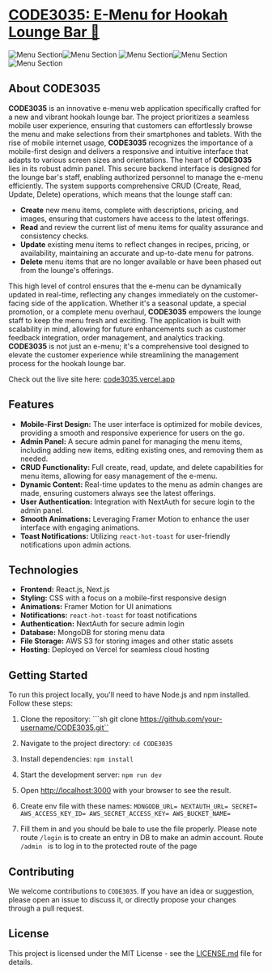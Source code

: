# [CODE3035: E-Menu for Hookah Lounge Bar  🔗](https://code3035.vercel.app)  
![Menu Section](/public/screenshot/l1.png)![Menu Section](/public/screenshot/l2.png)
![Menu Section](/public/screenshot/l3.png)![Menu Section](/public/screenshot/l4.png)
![Menu Section](/public/screenshot/l5.png)
## About CODE3035 
 **CODE3035** is an innovative e-menu web application specifically crafted for a new and vibrant hookah lounge bar. The project prioritizes a seamless mobile user experience, ensuring that customers can effortlessly browse the menu and make selections from their smartphones and tablets. With the rise of mobile internet usage, **CODE3035** recognizes the importance of a mobile-first design and delivers a responsive and intuitive interface that adapts to various screen sizes and orientations. The heart of **CODE3035** lies in its robust admin panel. This secure backend interface is designed for the lounge bar's staff, enabling authorized personnel to manage the e-menu efficiently. The system supports comprehensive CRUD (Create, Read, Update, Delete) operations, which means that the lounge staff can: 
 -  **Create** new menu items, complete with descriptions, pricing, and images, ensuring that customers have access to the latest offerings. 
 -  **Read** and review the current list of menu items for quality assurance and consistency checks.
  -  **Update** existing menu items to reflect changes in recipes, pricing, or availability, maintaining an accurate and up-to-date menu for patrons. 
  -   **Delete** menu items that are no longer available or have been phased out from the lounge's offerings. 
  
 This high level of control ensures that the e-menu can be dynamically updated in real-time, reflecting any changes immediately on the customer-facing side of the application. Whether it's a seasonal update, a special promotion, or a complete menu overhaul, **CODE3035**  empowers the lounge staff to keep the menu fresh and exciting. The application is built with scalability in mind, allowing for future enhancements such as customer feedback integration, order management, and analytics tracking. **CODE3035**  is not just an e-menu; it's a comprehensive tool designed to elevate the customer experience while streamlining the management process for the hookah lounge bar.
 
Check out the live site here: [code3035.vercel.app](https://code3035.vercel.app)  
## Features  
-  **Mobile-First Design:** The user interface is optimized for mobile devices, providing a smooth and responsive experience for users on the go. 
-  **Admin Panel:** A secure admin panel for managing the menu items, including adding new items, editing existing ones, and removing them as needed.
 -  **CRUD Functionality:** Full create, read, update, and delete capabilities for menu items, allowing for easy management of the e-menu. 
 -  **Dynamic Content:** Real-time updates to the menu as admin changes are made, ensuring customers always see the latest offerings. 
 -  **User Authentication:** Integration with NextAuth for secure login to the admin panel. 
 -   **Smooth Animations:** Leveraging Framer Motion to enhance the user interface with engaging animations. 
 -  **Toast Notifications:** Utilizing `react-hot-toast` for user-friendly notifications upon admin actions. 

## Technologies  
-  **Frontend:** React.js, Next.js 
-  **Styling:** CSS with a focus on a mobile-first responsive design 
-  **Animations:** Framer Motion for UI animations 
-  **Notifications:**  `react-hot-toast` for toast notifications 
-  **Authentication:** NextAuth for secure admin login 
-  **Database:** MongoDB for storing menu data 
-  **File Storage:** AWS S3 for storing images and other static assets 
-  **Hosting:** Deployed on Vercel for seamless cloud hosting 

## Getting Started  
To run this project locally, you'll need to have Node.js and npm installed. Follow these steps:

1. Clone the repository:   ```sh
   git clone https://github.com/your-username/CODE3035.git``

2.  Navigate to the project directory:
    `cd CODE3035`
    
3.  Install dependencies:
    `npm install`
    
4.  Start the development server:
    `npm run dev`
    
5.  Open  [http://localhost:3000](http://localhost:3000/)  with your browser to see the result.

6. Create env file with these names:
`MONGODB_URL=
NEXTAUTH_URL=
SECRET=
AWS_ACCESS_KEY_ID=
AWS_SECRET_ACCESS_KEY=
AWS_BUCKET_NAME=`

7. Fill them in and you should be bale to use the file properly. Please note route `/login` is to create an entry in DB to make an admin account. Route `/admin ` is to log in to the protected route of the page

## Contributing

We welcome contributions to  `CODE3035`. If you have an idea or suggestion, please open an issue to discuss it, or directly propose your changes through a pull request.

## License

This project is licensed under the MIT License - see the  [LICENSE.md](https://file+.vscode-resource.vscode-cdn.net/Users/Daniel/.vscode/extensions/codeium.codeium-1.7.22/dist/LICENSE)  file for details.

